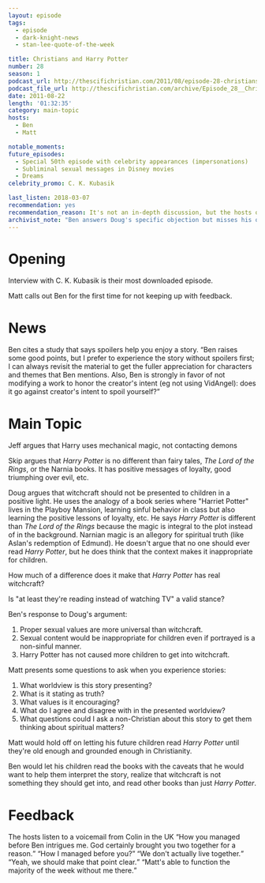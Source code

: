 ```yaml
---
layout: episode
tags:
  - episode
  - dark-knight-news
  - stan-lee-quote-of-the-week

title: Christians and Harry Potter
number: 28
season: 1
podcast_url: http://thescifichristian.com/2011/08/episode-28-christians-and-harry-potter/
podcast_file_url: http://thescifichristian.com/archive/Episode_28__Christians_and_Harry_Pot.mp3
date: 2011-08-22
length: '01:32:35'
category: main-topic
hosts:
  - Ben
  - Matt

notable_moments:
future_episodes: 
  - Special 50th episode with celebrity appearances (impersonations)
  - Subliminal sexual messages in Disney movies
  - Dreams
celebrity_promo: C. K. Kubasik

last_listen: 2018-03-07
recommendation: yes
recommendation_reason: It's not an in-depth discussion, but the hosts offer a balanced take and raise some great thinking points.
archivist_note: "Ben answers Doug's specific objection but misses his overall point: Doug doesn't want his children to read about a school that teaches the main characters to sin. The \"Harriet Potter\" example is the extreme, but what about a School of Lying, a School of Theft, or a School of Blasphemy? Would those be OK because they wouldn't affect children or encourage poor behavior, or not OK because of the wrong activities presented as normal and good? Personally, I think I would be OK with it only if I read or watched with my children and could talk it through with them."
---
```

# Opening
Interview with C. K. Kubasik is their most downloaded episode.

Matt calls out Ben for the first time for not keeping up with feedback. 



# News
Ben cites a study that says spoilers help you enjoy a story. <q class="archivist">Ben raises some good points, but I prefer to experience the story without spoilers first; I can always revisit the material to get the fuller appreciation for characters and themes that Ben mentions. Also, Ben is strongly in favor of not modifying a work to honor the creator's intent (eg not using VidAngel): does it go against creator's intent to spoil yourself?</q>



# Main Topic
Jeff argues that Harry uses mechanical magic, not contacting demons

Skip argues that <i class="work-title">Harry Potter</i> is no different than fairy tales, <i class="work-title">The Lord of the Rings</i>, or the Narnia books. It has positive messages of loyalty, good triumphing over evil, etc.

Doug argues that witchcraft should not be presented to children in a positive light. He uses the analogy of a book series where "Harriet Potter" lives in the Playboy Mansion, learning sinful behavior in class but also learning the positive lessons of loyalty, etc. He says <i class="work-title">Harry Potter</i> is different than <i class="work-title">The Lord of the Rings</i> because the magic is integral to the plot instead of in the background. Narnian magic is an allegory for spiritual truth (like Aslan's redemption of Edmund). He doesn't argue that no one should ever read <i class="work-title">Harry Potter</i>, but he does think that the context makes it inappropriate for children. 

How much of a difference does it make that <i class="work-title">Harry Potter</i> has real witchcraft? 

Is "at least they're reading instead of watching TV" a valid stance? 

Ben's response to Doug's argument:

1. Proper sexual values are more universal than witchcraft.
2. Sexual content would be inappropriate for children even if portrayed is a non-sinful manner.
3. Harry Potter has not caused more children to get into witchcraft.

Matt presents some questions to ask when you experience stories:

1. What worldview is this story presenting? 
2. What is it stating as truth?
3. What values is it encouraging? 
4. What do I agree and disagree with in the presented worldview?
5. What questions could I ask a non-Christian about this story to get them thinking about spiritual matters?

Matt would hold off on letting his future children read <i class="work-title">Harry Potter</i> until they're old enough and grounded enough in Christianity.

Ben would let his children read the books with the caveats that he would want to help them interpret the story, realize that witchcraft is not something they should get into, and read other books than just <i class="work-title">Harry Potter</i>.



# Feedback
<div class="quote">
  <span class="quote-context is-size-6">The hosts listen to a voicemail from Colin in the UK</span>
  <q data-name="Colin">How you managed before Ben intrigues me. God certainly brought you two together for a reason.</q>
  <q class="matt">How I managed before you?</q>
  <q class="ben">We don't actually live together.</q>
  <q class="matt">Yeah, we should make that point clear.</q>
  <q class="ben">Matt's able to function the majority of the week without me there.</q>
</div>